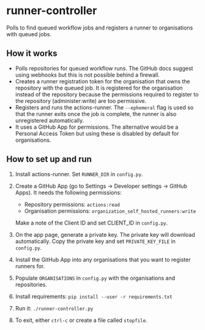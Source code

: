 # runner-controller
Polls to find queued workflow jobs and registers a runner to organisations with queued jobs.

## How it works
- Polls repositories for queued workflow runs. The GitHub docs suggest using webhooks but this is not possible behind a firewall.
- Creates a runner registration token for the organisation that owns the repository with the queued job. It is registered for the organisation instead of the repository because the permissions required to register to the repository (administer:write) are too permissive.
- Registers and runs the actions-runner. The `--ephemeral` flag is used so that the runner exits once the job is complete, the runner is also unregistered automatically.
- It uses a GitHub App for permissions. The alternative would be a Personal Access Token but using these is disabled by default for organisations.

## How to set up and run

1. Install actions-runner. Set `RUNNER_DIR` in `config.py`.

2. Create a GitHub App (go to Settings -> Developer settings -> GitHub Apps). It needs the following permissions:
    - Repository permissions: `actions:read`
    - Organisation permissions: `organization_self_hosted_runners:write`

   Make a note of the Client ID and set CLIENT_ID in `config.py`.

3. On the app page, generate a private key. The private key will download automatically. Copy the private key and set `PRIVATE_KEY_FILE` in `config.py`.

4. Install the GitHub App into any organisations that you want to register runners for.

5. Populate `ORGANISATIONS` in `config.py` with the organisations and repositories.

6. Install requirements: `pip install --user -r requirements.txt`

7. Run it: `./runner-controller.py`

8. To exit, either `ctrl-c` or create a file called `stopfile`.
